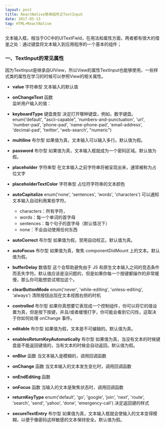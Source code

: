 ```yaml
---
layout: post
title: ReactNative常用组件之TextInput
date: 2017-05-13
tag: HTML+ReactNative
---
```

文本输入框，相当于OC中的UITextField，在用法和属性方面，两者都有很大的借鉴之处：通过键盘将文本输入到应用程序的一个基本的组件；

### 一、TextInput的常见属性
因为TextInput是继承自UIView，所以View的属性TextInput也能够使用，一些样式类的属性在学习的时候可以参照View的相关属性。* <strong>value</strong> 字符串型   文本输入的默认值* <strong>onChangeText</strong> 函数     监听用户输入的值：    * <strong>keyboardType</strong>  键盘类型决定打开哪种键盘，例如，数字键盘。enum('default', "ascii-capable", 'numbers-and-punctuation', 'url', 'number-pad', 'phone-pad', 'name-phone-pad', 'email-address', 'decimal-pad', 'twitter', 'web-search', "numeric")* <strong>multiline</strong> 布尔型如果值为真，文本输入可以输入多行。默认值为假。* <strong>password</strong> 布尔型如果值为真，文本输入框就成为一个密码区域。默认值为假。* <strong>placeholder</strong> 字符串型在文本输入之前字符串将被呈现出来，通常被称为占位文字* <strong>placeholderTextColor</strong> 字符串型占位符字符串的文本颜色* <strong>autoCapitalize</strong> enum('none', 'sentences', 'words', 'characters')可以通知文本输入自动利用某些字符。	*	characters：所有字符，	*	words：每一个单词的首字母	*	sentences：每个句子的首字母（默认情况下）	*	none：不会自动使用任何东西* <strong>autoCorrect</strong> 布尔型如果值为假，禁用自动校正。默认值为真。* <strong>autoFocus</strong> 布尔型如果值为真，聚焦 componentDidMount 上的文本。默认值为假。* <strong>bufferDelay</strong> 数值型     这个会帮助避免由于 JS 和原生文本输入之间的竞态条件而丢失字符。默认值应该是没问题的，但是如果你每一个按键都操作的非常缓慢，那么你可能想尝试增加这个。* <strong>clearButtonMode</strong> enum('never', 'while-editing', 'unless-editing', 'always')清除按钮出现在文本视图右侧的时机* <strong>controlled</strong> 布尔型      如果你真想要它表现成一个控制组件，你可以将它的值设置为真，但是按下按键，并且/或者缓慢打字，你可能会看到它闪烁，这取决于你如何处理 onChange 事件。* <strong>editable</strong> 布尔型如果值为假，文本是不可编辑的。默认值为真。* <strong>enablesReturnKeyAutomatically</strong> 布尔型     如果值为真，当没有文本的时候键盘是不能返回键值的，当有文本的时候会自动返回。默认值为假。* <strong>onBlur</strong> 函数当文本输入是模糊的，调用回调函数* <strong>onChange</strong> 函数当文本输入的文本发生变化时，调用回调函数* <strong>onEndEditing</strong> 函数* <strong>onFocus</strong> 函数当输入的文本是聚焦状态时，调用回调函数* <strong>returnKeyType</strong> enum('default', 'go', 'google', 'join', 'next', 'route', 'search', 'send', 'yahoo', 'done', 'emergency-call')决定返回键的样式* <strong>secureTextEntry</strong> 布尔型      如果值为真，文本输入框就会使输入的文本变得模糊，以便于像密码这样敏感的文本保持安全。默认值为假。